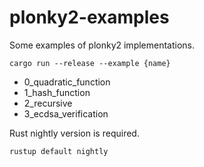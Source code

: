 # plonky2-examples

Some examples of plonky2 implementations.

```
cargo run --release --example {name}
```

- 0_quadratic_function
- 1_hash_function
- 2_recursive
- 3_ecdsa_verification

Rust nightly version is required.

```
rustup default nightly
```
